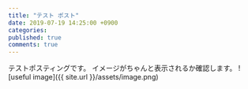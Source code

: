 ```yaml
---
title: "テスト ポスト"
date: 2019-07-19 14:25:00 +0900
categories: 
published: true
comments: true
---
```


テストポスティングです。
イメージがちゃんと表示されるか確認します。
![useful image]({{ site.url }}/assets/image.png)
